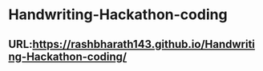 # Handwriting-Hackathon-coding

## URL:https://rashbharath143.github.io/Handwriting-Hackathon-coding/
